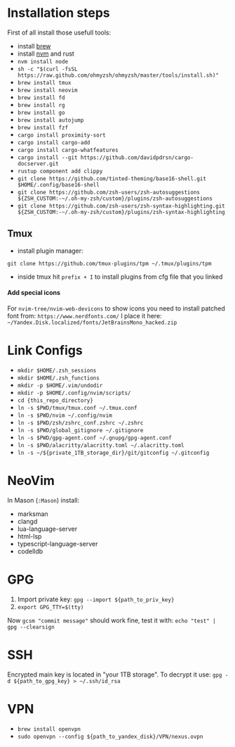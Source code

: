 # Installation steps
First of all install those usefull tools:
- install [brew](https://brew.sh/)
- install [nvm](https://github.com/nvm-sh) and rust
- `nvm install node`
- `sh -c "$(curl -fsSL https://raw.github.com/ohmyzsh/ohmyzsh/master/tools/install.sh)"`
- `brew install tmux`
- `brew install neovim`
- `brew install fd`
- `brew install rg`
- `brew install go`
- `brew install autojump`
- `brew install fzf`
- `cargo install proximity-sort`
- `cargo install cargo-add`
- `cargo install cargo-whatfeatures`
- `cargo install --git https://github.com/davidpdrsn/cargo-docserver.git`
- `rustup component add clippy`
- `git clone https://github.com/tinted-theming/base16-shell.git $HOME/.config/base16-shell`
- `git clone https://github.com/zsh-users/zsh-autosuggestions ${ZSH_CUSTOM:-~/.oh-my-zsh/custom}/plugins/zsh-autosuggestions`
- `git clone https://github.com/zsh-users/zsh-syntax-highlighting.git ${ZSH_CUSTOM:-~/.oh-my-zsh/custom}/plugins/zsh-syntax-highlighting`

## Tmux
- install plugin manager:
```
git clone https://github.com/tmux-plugins/tpm ~/.tmux/plugins/tpm
```
- inside tmux hit `prefix + I` to install plugins from cfg file that you linked

#### Add special icons
For `nvim-tree/nvim-web-devicons` to show icons you need to install patched font from: `https://www.nerdfonts.com/`
I place it here: `~/Yandex.Disk.localized/fonts/JetBrainsMono_hacked.zip`

# Link Configs
- `mkdir $HOME/.zsh_sessions`
- `mkdir $HOME/.zsh_functions`
- `mkdir -p $HOME/.vim/undodir`
- `mkdir -p $HOME/.config/nvim/scripts/`
- `cd {this_repo_directory}`
- `ln -s $PWD/tmux/tmux.conf ~/.tmux.conf`
- `ln -s $PWD/nvim ~/.config/nvim`
- `ln -s $PWD/zsh/zshrc_conf.zshrc ~/.zshrc`
- `ln -s $PWD/global_gitignore ~/.gitignore`
- `ln -s $PWD/gpg-agent.conf ~/.gnupg/gpg-agent.conf`
- `ln -s $PWD/alacritty/alacritty.toml ~/.alacritty.toml`
- `ln -s ~/${private_1TB_storage_dir}/git/gitconfig ~/.gitconfig`

# NeoVim

In Mason (`:Mason`) install:
- marksman
- clangd
- lua-language-server
- html-lsp
- typescript-language-server
- codelldb

# GPG

1. Import private key: `gpg --import ${path_to_priv_key}`
2. `export GPG_TTY=$(tty)`

Now `gcsm "commit message"` should work fine, test it with: `echo "test" | gpg --clearsign`

# SSH

Encrypted main key is located in "your 1TB storage". To decrypt it use: `gpg -d ${path_to_gpg_key} > ~/.ssh/id_rsa`

# VPN

- `brew install openvpn`
- `sudo openvpn --config ${path_to_yandex_disk}/VPN/nexus.ovpn`
